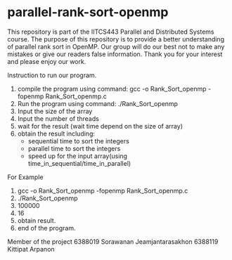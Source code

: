 # parallel-rank-sort-openmp
This repository is part of the IITCS443 Parallel and Distributed Systems course. The purpose of this repository is to provide a better understanding of parallel rank sort in OpenMP. Our group will do our best not to make any mistakes or give our readers false information. Thank you for your interest and please enjoy our work.

Instruction to run our program.
1. compile the program using command:
	gcc -o Rank_Sort_openmp -fopenmp Rank_Sort_openmp.c
2. Run the program using command:
	./Rank_Sort_openmp
3. Input the size of the array
4. Input the number of threads
5. wait for the result (wait time depend on the size of array)
6. obtain the result including:
	- sequential time to sort the integers
	- parallel time to sort the integers
	- speed up for the input array(using time_in_sequential/time_in_parallel)


For Example
1. gcc -o Rank_Sort_openmp -fopenmp Rank_Sort_openmp.c
2. ./Rank_Sort_openmp
3. 100000
4. 16
5. obtain result.
6. end of the program.


Member of the project
6388019 Sorawanan Jeamjantarasakhon
6388119 Kittipat Arpanon
